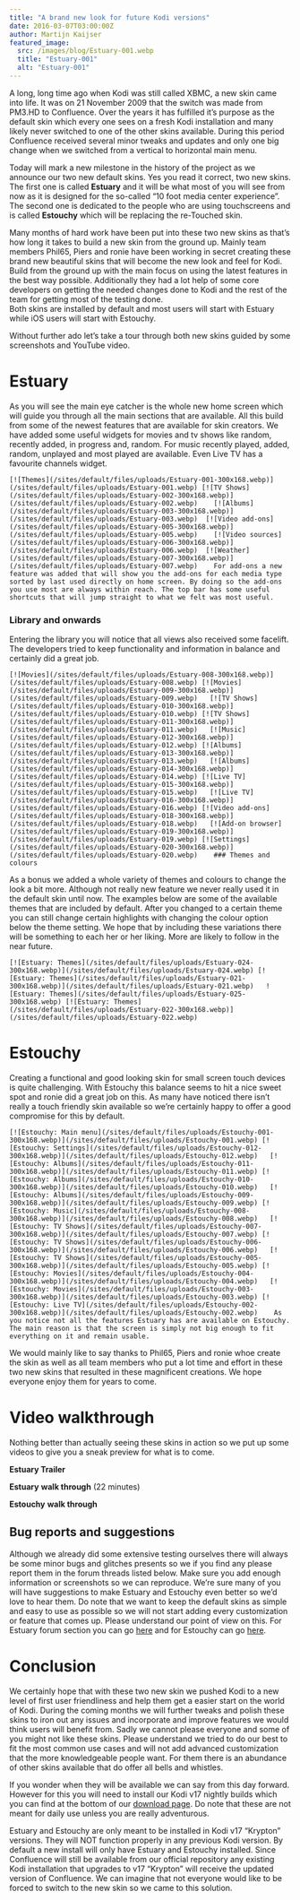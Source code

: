 ```yaml
---
title: "A brand new look for future Kodi versions"
date: 2016-03-07T03:00:00Z
author: Martijn Kaijser
featured_image:
  src: /images/blog/Estuary-001.webp
  title: "Estuary-001"
  alt: "Estuary-001"
---
```


A long, long time ago when Kodi was still called XBMC, a new skin came into life. It was on 21 November 2009 that the switch was made from PM3.HD to Confluence. Over the years it has fulfilled it’s purpose as the default skin which every one sees on a fresh Kodi installation and many likely never switched to one of the other skins available. During this period Confluence received several minor tweaks and updates and only one big change when we switched from a vertical to horizontal main menu.

Today will mark a new milestone in the history of the project as we announce our two new default skins. Yes you read it correct, two new skins. The first one is called **Estuary** and it will be what most of you will see from now as it is designed for the so-called “10 foot media center experience”. The second one is dedicated to the people who are using touchscreens and is called **Estouchy** which will be replacing the re-Touched skin.

Many months of hard work have been put into these two new skins as that’s how long it takes to build a new skin from the ground up. Mainly team members Phil65, Piers and ronie have been working in secret creating these brand new beautiful skins that will become the new look and feel for Kodi. Build from the ground up with the main focus on using the latest features in the best way possible. Additionally they had a lot help of some core developers on getting the needed changes done to Kodi and the rest of the team for getting most of the testing done.  
 Both skins are installed by default and most users will start with Estuary while iOS users will start with Estouchy.

Without further ado let’s take a tour through both new skins guided by some screenshots and YouTube video.

# Estuary

As you will see the main eye catcher is the whole new home screen which will guide you through all the main sections that are available. All this build from some of the newest features that are available for skin creators. We have added some useful widgets for movies and tv shows like random, recently added, in progress and, random. For music recently played, added, random, unplayed and most played are available. Even Live TV has a favourite channels widget.

    [![Themes](/sites/default/files/uploads/Estuary-001-300x168.webp)](/sites/default/files/uploads/Estuary-001.webp) [![TV Shows](/sites/default/files/uploads/Estuary-002-300x168.webp)](/sites/default/files/uploads/Estuary-002.webp)    [![Albums](/sites/default/files/uploads/Estuary-003-300x168.webp)](/sites/default/files/uploads/Estuary-003.webp)  [![Video add-ons](/sites/default/files/uploads/Estuary-005-300x168.webp)](/sites/default/files/uploads/Estuary-005.webp)    [![Video sources](/sites/default/files/uploads/Estuary-006-300x168.webp)](/sites/default/files/uploads/Estuary-006.webp)  [![Weather](/sites/default/files/uploads/Estuary-007-300x168.webp)](/sites/default/files/uploads/Estuary-007.webp)    For add-ons a new feature was added that will show you the add-ons for each media type sorted by last used directly on home screen. By doing so the add-ons you use most are always within reach. The top bar has some useful shortcuts that will jump straight to what we felt was most useful.

### Library and onwards

Entering the library you will notice that all views also received some facelift. The developers tried to keep functionality and information in balance and certainly did a great job.

    [![Movies](/sites/default/files/uploads/Estuary-008-300x168.webp)](/sites/default/files/uploads/Estuary-008.webp) [![Movies](/sites/default/files/uploads/Estuary-009-300x168.webp)](/sites/default/files/uploads/Estuary-009.webp)   [![TV Shows](/sites/default/files/uploads/Estuary-010-300x168.webp)](/sites/default/files/uploads/Estuary-010.webp) [![TV Shows](/sites/default/files/uploads/Estuary-011-300x168.webp)](/sites/default/files/uploads/Estuary-011.webp)   [![Music](/sites/default/files/uploads/Estuary-012-300x168.webp)](/sites/default/files/uploads/Estuary-012.webp) [![Albums](/sites/default/files/uploads/Estuary-013-300x168.webp)](/sites/default/files/uploads/Estuary-013.webp)   [![Albums](/sites/default/files/uploads/Estuary-014-300x168.webp)](/sites/default/files/uploads/Estuary-014.webp) [![Live TV](/sites/default/files/uploads/Estuary-015-300x168.webp)](/sites/default/files/uploads/Estuary-015.webp)   [![Live TV](/sites/default/files/uploads/Estuary-016-300x168.webp)](/sites/default/files/uploads/Estuary-016.webp) [![Video add-ons](/sites/default/files/uploads/Estuary-018-300x168.webp)](/sites/default/files/uploads/Estuary-018.webp)   [![Add-on browser](/sites/default/files/uploads/Estuary-019-300x168.webp)](/sites/default/files/uploads/Estuary-019.webp) [![Settings](/sites/default/files/uploads/Estuary-020-300x168.webp)](/sites/default/files/uploads/Estuary-020.webp)    ### Themes and colours

As a bonus we added a whole variety of themes and colours to change the look a bit more. Although not really new feature we never really used it in the default skin until now. The examples below are some of the available themes that are included by default. After you changed to a certain theme you can still change certain highlights with changing the colour option below the theme setting. We hope that by including these variations there will be something to each her or her liking. More are likely to follow in the near future.

    [![Estuary: Themes](/sites/default/files/uploads/Estuary-024-300x168.webp)](/sites/default/files/uploads/Estuary-024.webp) [![Estuary: Themes](/sites/default/files/uploads/Estuary-021-300x168.webp)](/sites/default/files/uploads/Estuary-021.webp)   ![Estuary: Themes](/sites/default/files/uploads/Estuary-025-300x168.webp) [![Estuary: Themes](/sites/default/files/uploads/Estuary-022-300x168.webp)](/sites/default/files/uploads/Estuary-022.webp)

# Estouchy

Creating a functional and good looking skin for small screen touch devices is quite challenging. With Estouchy this balance seems to hit a nice sweet spot and ronie did a great job on this. As many have noticed there isn’t really a touch friendly skin available so we’re certainly happy to offer a good compromise for this by default.

    [![Estouchy: Main menu](/sites/default/files/uploads/Estouchy-001-300x168.webp)](/sites/default/files/uploads/Estouchy-001.webp) [![Estouchy: Settings](/sites/default/files/uploads/Estouchy-012-300x168.webp)](/sites/default/files/uploads/Estouchy-012.webp)   [![Estouchy: Albums](/sites/default/files/uploads/Estouchy-011-300x168.webp)](/sites/default/files/uploads/Estouchy-011.webp) [![Estouchy: Albums](/sites/default/files/uploads/Estouchy-010-300x168.webp)](/sites/default/files/uploads/Estouchy-010.webp)   [![Estouchy: Albums](/sites/default/files/uploads/Estouchy-009-300x168.webp)](/sites/default/files/uploads/Estouchy-009.webp) [![Estouchy: Music](/sites/default/files/uploads/Estouchy-008-300x168.webp)](/sites/default/files/uploads/Estouchy-008.webp)   [![Estouchy: TV Shows](/sites/default/files/uploads/Estouchy-007-300x168.webp)](/sites/default/files/uploads/Estouchy-007.webp) [![Estouchy: TV Shows](/sites/default/files/uploads/Estouchy-006-300x168.webp)](/sites/default/files/uploads/Estouchy-006.webp)   [![Estouchy: TV Shows](/sites/default/files/uploads/Estouchy-005-300x168.webp)](/sites/default/files/uploads/Estouchy-005.webp) [![Estouchy: Movies](/sites/default/files/uploads/Estouchy-004-300x168.webp)](/sites/default/files/uploads/Estouchy-004.webp)   [![Estouchy: Movies](/sites/default/files/uploads/Estouchy-003-300x168.webp)](/sites/default/files/uploads/Estouchy-003.webp) [![Estouchy: Live TV](/sites/default/files/uploads/Estouchy-002-300x168.webp)](/sites/default/files/uploads/Estouchy-002.webp)    As you notice not all the features Estuary has are available on Estouchy. The main reason is that the screen is simply not big enough to fit everything on it and remain usable.

We would mainly like to say thanks to Phil65, Piers and ronie whoe create the skin as well as all team members who put a lot time and effort in these two new skins that resulted in these magnificent creations. We hope everyone enjoy them for years to come.

# Video walkthrough

Nothing better than actually seeing these skins in action so we put up some videos to give you a sneak preview for what is to come.

**Estuary Trailer**

**Estuary** **walk through** (22 minutes)

**Estouchy** **walk through**

## Bug reports and suggestions

Although we already did some extensive testing ourselves there will always be some minor bugs and glitches presents so we if you find any please report them in the forum threads listed below. Make sure you add enough information or screenshots so we can reproduce. We’re sure many of you will have suggestions to make Estuary and Estouchy even better so we’d love to hear them. Do note that we want to keep the default skins as simple and easy to use as possible so we will not start adding every customization or feature that comes up. Please understand our point of view on this. For Estuary forum section you can go [here](https://forum.kodi.tv/forumdisplay.php?fid=260) and for Estouchy can go [here](https://forum.kodi.tv/forumdisplay.php?fid=261).

# Conclusion

We certainly hope that with these two new skin we pushed Kodi to a new level of first user friendliness and help them get a easier start on the world of Kodi. During the coming months we will further tweaks and polish these skins to iron out any issues and incorporate and improve features we would think users will benefit from. Sadly we cannot please everyone and some of you might not like these skins. Please understand we tried to do our best to fit the most common use cases and will not add advanced customization that the more knowledgeable people want. For them there is an abundance of other skins available that do offer all bells and whistles.

If you wonder when they will be available we can say from this day forward. However for this you will need to install our Kodi v17 nightly builds which you can find at the bottom of our [download page](/download). Do note that these are not meant for daily use unless you are really adventurous.

Estuary and Estouchy are only meant to be installed in Kodi v17 “Krypton” versions. They will NOT function properly in any previous Kodi version. By default a new install will only have Estuary and Estouchy installed. Since Confluence will still be available from our official repository any existing Kodi installation that upgrades to v17 “Krypton” will receive the updated version of Confluence. We can imagine that not everyone would like to be forced to switch to the new skin so we came to this solution.
